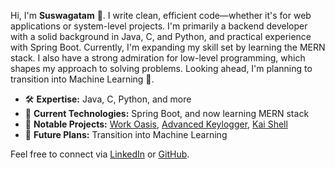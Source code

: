 Hi, I'm **Suswagatam** 👋. I write clean, efficient code—whether it's for web applications or system-level projects. I'm primarily a backend developer with a solid background in Java, C, and Python, and practical experience with Spring Boot. Currently, I'm expanding my skill set by learning the MERN stack. I also have a strong admiration for low-level programming, which shapes my approach to solving problems. Looking ahead, I'm planning to transition into Machine Learning 🤖.

- 🛠 **Expertise:** Java, C, Python, and more  
- 🔧 **Current Technologies:** Spring Boot, and now learning MERN stack  
- 🚀 **Notable Projects:** [Work Oasis](https://github.com/suswagatam-rong/work-oasis), [Advanced Keylogger](https://github.com/suswagatam-rong/keylogger-python/tree/main), [Kai Shell](https://github.com/suswagatam-rong/kai-shell)  
- 🔮 **Future Plans:** Transition into Machine Learning

Feel free to connect via [LinkedIn](https://www.linkedin.com/in/suswagatam-rong/) or [GitHub](http://github.com/suswagatam-rong).
